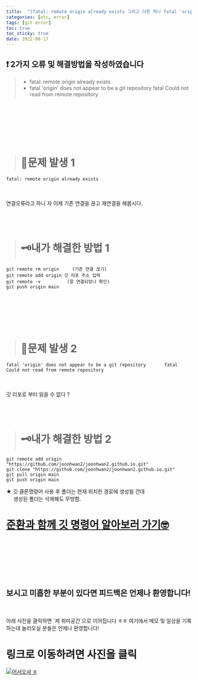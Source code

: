```yaml
---
title:  "[fatal: remote origin already exists 그리고 다른 하나 fatal 'origin' does not appear to be a git repository       fatal Could not read from remote repository] 깃 푸시 오류"
categories: [etc, error] 
tags: [git error]
toc: true
toc_sticky: true
date: 2022-08-17
---
```


## ❗  2가지 오류 및 해결방법을 작성하였습니다
> * fatal: remote origin already exists 
> * fatal 'origin' does not appear to be a git repository       fatal Could not read from remote repository

<br>
<br>
<br>
<br>
<br>
<br>

> # 🚨문제 발생 1

```
fatal: remote origin already exists
```

<br>
<br>
연결오류라고 하니 자 이제 기존 연결을 끊고 재연결을 해봅시다.
<br>
<br>
<br>
<br>

> # 🗝내가 해결한 방법 1

```
git remote rm origin     (기존 연결 끊기)
git remote add origin 깃 리포 주소 입력
git remote -v          (잘 연결되었나 확인)
git push origin main
```


<br>
<br>
<br>
<br>
<br>

> # 🚨문제 발생 2

```
fatal 'origin' does not appear to be a git repository       fatal Could not read from remote repository
```

<br>
<br>
깃 리포로 부터 읽을 수 없다 ?
<br>
<br>
<br>
<br>

> # 🗝내가 해결한 방법 2

```
git remote add origin "https://github.com/joonhwan2/joonhwan2.github.io.git"
git clone "https://github.com/joonhwan2/joonhwan2.github.io.git"
git pull origin main
git push origin main
```

★ 깃 클론명령어 사용 후 폴더는 현재 위치한 경로에 생성될 건데\
&nbsp;&nbsp;&nbsp;&nbsp; 생성된 폴더는  삭제해도 무방함.




# [준환과 함께 깃 명령어 알아보러 가기🤓](https://joonhwan2.github.io/posts/git-add/)

<br>
<br>
<br>
<br>
<br>
<br>

## 보시고 미흡한 부분이 있다면 피드백은 언제나 환영합니다!

<br>
<br>
아래 사진을 클릭하면 `제 취미공간`으로 이어집니다 ㅎㅎ 여기에서 메모 및 일상을 기록하는데 놀러오실 분들은 언제나 환영합니다!

<br>

# 링크로 이동하려면 사진을 클릭 &nbsp;&nbsp;&nbsp;

[![어서오셔 ㅎ](https://encrypted-tbn0.gstatic.com/images?q=tbn:ANd9GcQk-zPB4TCuWRNJVIF0aWgniDPNJgUTdXmILg&usqp=CAU)](https://discord.gg/zkzk5xtm)